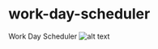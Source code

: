 # work-day-scheduler
Work Day Scheduler
![alt text](https://github.com/mukul2016/work-day-scheduler/work-day-scheduler.png?raw=true)
